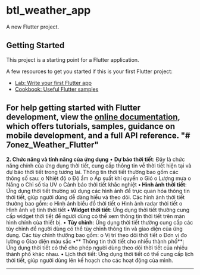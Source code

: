 # btl_weather_app

A new Flutter project.

## Getting Started

This project is a starting point for a Flutter application.

A few resources to get you started if this is your first Flutter project:

- [Lab: Write your first Flutter app](https://docs.flutter.dev/get-started/codelab)
- [Cookbook: Useful Flutter samples](https://docs.flutter.dev/cookbook)

For help getting started with Flutter development, view the
[online documentation](https://docs.flutter.dev/), which offers tutorials,
samples, guidance on mobile development, and a full API reference.
"# 7onez_Weather_Flutter" 
-----------------------------------------------------------------------------------
**2.	Chức năng và tính năng của ứng dụng**
•	**Dự báo thời tiết**: Đây là chức năng chính của ứng dụng thời tiết, cung cấp thông tin về thời tiết hiện tại và dự báo thời tiết trong tương lai. Thông tin thời tiết thường bao gồm các thông số sau:
o	Nhiệt độ
o	Độ ẩm
o	Áp suất khí quyển
o	Gió
o	Lượng mưa
o	Nắng
o	Chỉ số tia UV
o	Cảnh báo thời tiết khắc nghiệt
**•	Hình ảnh thời tiết**: Ứng dụng thời tiết thường sử dụng các hình ảnh để trực quan hóa thông tin thời tiết, giúp người dùng dễ dàng hiểu và theo dõi. Các hình ảnh thời tiết thường bao gồm:
o	Hình ảnh biểu đồ thời tiết
o	Hình ảnh radar thời tiết
o	Hình ảnh vệ tinh thời tiết
**•	Widget thời tiết**: Ứng dụng thời tiết thường cung cấp widget thời tiết để người dùng có thể xem thông tin thời tiết trên màn hình chính của thiết bị.
•	**Tùy chỉnh**: Ứng dụng thời tiết thường cung cấp các tùy chỉnh để người dùng có thể tùy chỉnh thông tin và giao diện của ứng dụng. Các tùy chỉnh thường bao gồm:
o	Vị trí theo dõi thời tiết
o	Đơn vị đo lường
o	Giao diện màu sắc
•**	Thông tin thời tiết cho nhiều thành phố**: Ứng dụng thời tiết có thể cho phép người dùng theo dõi thời tiết của nhiều thành phố khác nhau.
•	Lịch thời tiết: Ứng dụng thời tiết có thể cung cấp lịch thời tiết, giúp người dùng lên kế hoạch cho các hoạt động của mình.

----------------------------------------------------------
